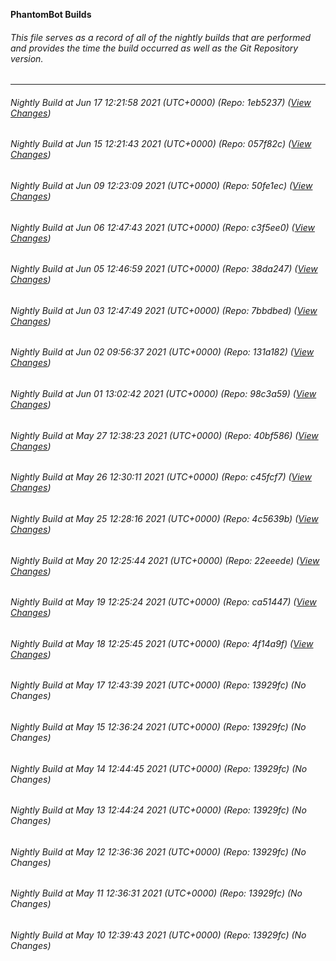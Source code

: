**PhantomBot Builds**

###### This file serves as a record of all of the nightly builds that are performed and provides the time the build occurred as well as the Git Repository version.
-------------------------------------------------------------------------------------------------------------
###### Nightly Build at Jun 17 12:21:58 2021 (UTC+0000) (Repo: 1eb5237) ([View Changes](https://github.com/PhantomBot/PhantomBot/compare/057f82c...1eb5237))
###### Nightly Build at Jun 15 12:21:43 2021 (UTC+0000) (Repo: 057f82c) ([View Changes](https://github.com/PhantomBot/PhantomBot/compare/50fe1ec...057f82c))
###### Nightly Build at Jun 09 12:23:09 2021 (UTC+0000) (Repo: 50fe1ec) ([View Changes](https://github.com/PhantomBot/PhantomBot/compare/c3f5ee0...50fe1ec))
###### Nightly Build at Jun 06 12:47:43 2021 (UTC+0000) (Repo: c3f5ee0) ([View Changes](https://github.com/PhantomBot/PhantomBot/compare/38da247...c3f5ee0))
###### Nightly Build at Jun 05 12:46:59 2021 (UTC+0000) (Repo: 38da247) ([View Changes](https://github.com/PhantomBot/PhantomBot/compare/7bbdbed...38da247))
###### Nightly Build at Jun 03 12:47:49 2021 (UTC+0000) (Repo: 7bbdbed) ([View Changes](https://github.com/PhantomBot/PhantomBot/compare/131a182...7bbdbed))
###### Nightly Build at Jun 02 09:56:37 2021 (UTC+0000) (Repo: 131a182) ([View Changes](https://github.com/PhantomBot/PhantomBot/compare/98c3a59...131a182))
###### Nightly Build at Jun 01 13:02:42 2021 (UTC+0000) (Repo: 98c3a59) ([View Changes](https://github.com/PhantomBot/PhantomBot/compare/40bf586...98c3a59))
###### Nightly Build at May 27 12:38:23 2021 (UTC+0000) (Repo: 40bf586) ([View Changes](https://github.com/PhantomBot/PhantomBot/compare/c45fcf7...40bf586))
###### Nightly Build at May 26 12:30:11 2021 (UTC+0000) (Repo: c45fcf7) ([View Changes](https://github.com/PhantomBot/PhantomBot/compare/4c5639b...c45fcf7))
###### Nightly Build at May 25 12:28:16 2021 (UTC+0000) (Repo: 4c5639b) ([View Changes](https://github.com/PhantomBot/PhantomBot/compare/22eeede...4c5639b))
###### Nightly Build at May 20 12:25:44 2021 (UTC+0000) (Repo: 22eeede) ([View Changes](https://github.com/PhantomBot/PhantomBot/compare/ca51447...22eeede))
###### Nightly Build at May 19 12:25:24 2021 (UTC+0000) (Repo: ca51447) ([View Changes](https://github.com/PhantomBot/PhantomBot/compare/4f14a9f...ca51447))
###### Nightly Build at May 18 12:25:45 2021 (UTC+0000) (Repo: 4f14a9f) ([View Changes](https://github.com/PhantomBot/PhantomBot/compare/13929fc...4f14a9f))
###### Nightly Build at May 17 12:43:39 2021 (UTC+0000) (Repo: 13929fc) (No Changes)
###### Nightly Build at May 15 12:36:24 2021 (UTC+0000) (Repo: 13929fc) (No Changes)
###### Nightly Build at May 14 12:44:45 2021 (UTC+0000) (Repo: 13929fc) (No Changes)
###### Nightly Build at May 13 12:44:24 2021 (UTC+0000) (Repo: 13929fc) (No Changes)
###### Nightly Build at May 12 12:36:36 2021 (UTC+0000) (Repo: 13929fc) (No Changes)
###### Nightly Build at May 11 12:36:31 2021 (UTC+0000) (Repo: 13929fc) (No Changes)
###### Nightly Build at May 10 12:39:43 2021 (UTC+0000) (Repo: 13929fc) (No Changes)
